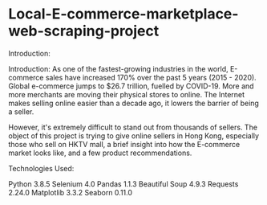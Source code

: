 # Local-E-commerce-marketplace-web-scraping-project

Introduction:

Introduction:
As one of the fastest-growing industries in the world, E-commerce sales have increased 170% over the past 5 years (2015 - 2020). Global e-commerce jumps to $26.7 trillion, fuelled by COVID-19. More and more merchants are moving their physical stores to online. The Internet makes selling online easier than a decade ago, it lowers the barrier of being a seller.

However, it's extremely difficult to stand out from thousands of sellers. The object of this project is trying to give online sellers in Hong Kong, especially those who sell on HKTV mall, a brief insight into how the E-commerce market looks like, and a few product recommendations.



Technologies Used:

Python 3.8.5
Selenium 4.0
Pandas 1.1.3
Beautiful Soup 4.9.3
Requests 2.24.0
Matplotlib 3.3.2
Seaborn 0.11.0
